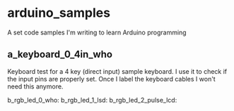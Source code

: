# arduino_samples
A set code samples I'm writing to learn Arduino programming

## a_keyboard_0_4in_who
Keyboard test for a 4 key (direct input) sample keyboard. I use it to check if the input pins are properly set. Once I label the keyboard cables I won't need this anymore.

b_rgb_led_0_who: 
b_rgb_led_1_lsd: 
b_rgb_led_2_pulse_lcd: 
